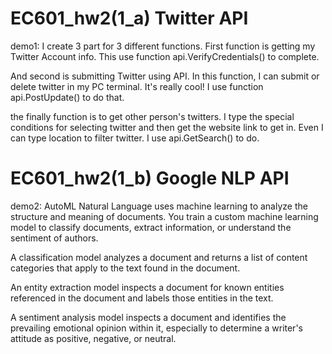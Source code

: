 # EC601_hw2(1_a) Twitter API
demo1:
I create 3 part for 3 different functions.
First function is getting my Twitter Account info. This use function api.VerifyCredentials() to complete.

And second is submitting Twitter using API. In this function, I can submit or delete twitter in my PC terminal. 
It's really cool! I use function api.PostUpdate() to do that.

the finally function is to get other person's twitters. I type the special conditions for selecting twitter and 
then get the website link to get in. Even I can type location to filter twitter. I use api.GetSearch() to do.


# EC601_hw2(1_b) Google NLP API
demo2:
AutoML Natural Language uses machine learning to analyze the structure and meaning of documents. You train a custom machine learning model to classify documents, extract information, or understand the sentiment of authors.

A classification model analyzes a document and returns a list of content categories that apply to the text found in the document.

An entity extraction model inspects a document for known entities referenced in the document and labels those entities in the text.

A sentiment analysis model inspects a document and identifies the prevailing emotional opinion within it, especially to determine a writer's attitude as positive, negative, or neutral.
